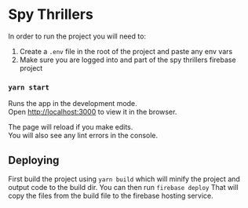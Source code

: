 # Spy Thrillers
In order to run the project you will need to:
1. Create a `.env` file in the root of the project and paste any env vars
2. Make sure you are logged into and part of the spy thrillers firebase project

### `yarn start`

Runs the app in the development mode.<br />
Open [http://localhost:3000](http://localhost:3000) to view it in the browser.

The page will reload if you make edits.<br />
You will also see any lint errors in the console.

## Deploying
First build the project using  `yarn build` which will minify the project and output code to the build dir.
You can then run `firebase deploy` That will copy the files from the build file to the firebase hosting service.
